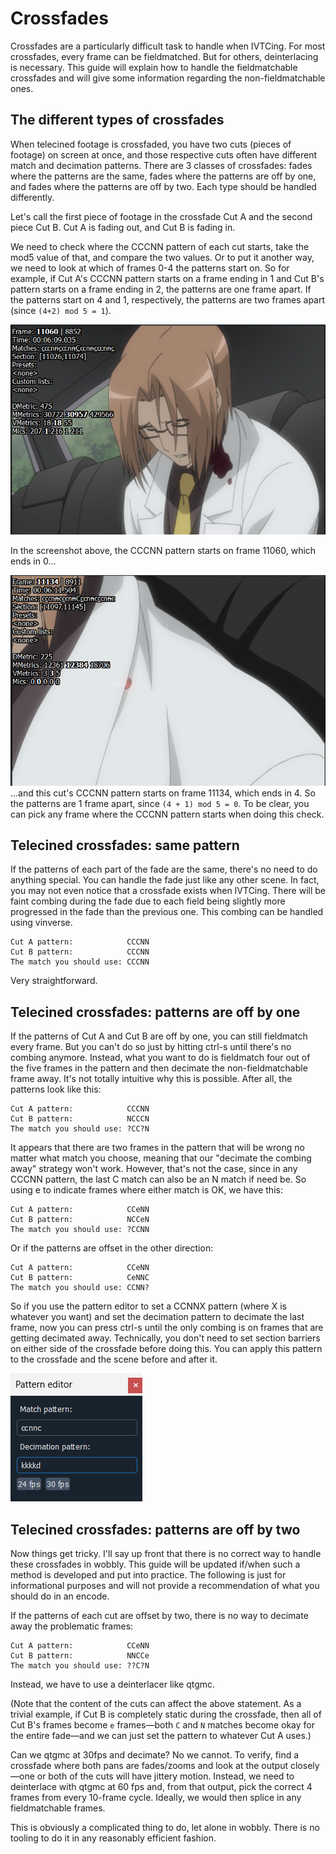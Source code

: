 # Crossfades

Crossfades are a particularly difficult task to handle when IVTCing.
For most crossfades, every frame can be fieldmatched. But for
others, deinterlacing is necessary.
This guide will explain how to handle the fieldmatchable crossfades
and will give some information regarding the non-fieldmatchable
ones.

## The different types of crossfades

When telecined footage is crossfaded, you have two cuts (pieces of
footage) on screen at once, and those respective cuts often have
different match and decimation patterns.
There are 3 classes of crossfades: fades where the patterns are the
same, fades where the patterns are off by one, and fades where the
patterns are off by two. Each type should be handled differently.

Let's call the first piece of footage in the crossfade Cut A and the
second piece Cut B. Cut A is fading out, and Cut B is fading in.

We need to check where the CCCNN pattern of each cut starts, take
the mod5 value of that, and compare the two values.
Or to put it another way, we need to look at which of frames 0-4 the 
patterns start on.
So for example, if Cut A's CCCNN pattern starts on a frame ending in
1 and Cut B's pattern starts on a frame ending in 2, the patterns are
one frame apart.
If the patterns start on 4 and 1, respectively, the patterns are two frames apart (since `(4+2) mod 5 = 1`).

![This cut's pattern starts on frame 11060, which ends in 0...](imgs/cut_a.png)  

In the screenshot above, the CCCNN pattern starts on frame 11060,
which ends in 0...


![...and this cut's pattern starts on frame 11134, which ends in 4.](imgs/cut_b.png)  
...and this cut's CCCNN pattern starts on frame 11134, which ends in 4. So the patterns are 1 frame apart, since `(4 + 1) mod 5 = 0`.
To be clear, you can pick any frame where the CCCNN pattern starts
when doing this check.

## Telecined crossfades: same pattern

If the patterns of each part of the fade are the same, there's no
need to do anything special.
You can handle the fade just like any other scene.
In fact, you may not even notice that a crossfade exists when
IVTCing.
There will be faint combing during the fade due to each field being
slightly more progressed in the fade than the previous one.
This combing can be handled using vinverse.

```
Cut A pattern:            CCCNN
Cut B pattern:            CCCNN
The match you should use: CCCNN
```
Very straightforward.

## Telecined crossfades: patterns are off by one

If the patterns of Cut A and Cut B are off by one, you can still
fieldmatch every frame.
But you can't do so just by hitting ctrl-s until there's no combing
anymore.
Instead, what you want to do is fieldmatch four out of the five
frames in the pattern and then decimate the non-fieldmatchable
frame away.
It's not totally intuitive why this is possible. After all, the
patterns look like this:
```
Cut A pattern:            CCCNN
Cut B pattern:            NCCCN
The match you should use: ?CC?N
```
It appears that there are two frames in the pattern that will be
wrong no matter what match you choose, meaning that our "decimate
the combing away" strategy won't work.
However, that's not the case, since in any CCCNN pattern, the last
C match can also be an N match if need be.
So using e to indicate frames where either match is OK, we have this:
```
Cut A pattern:            CCeNN
Cut B pattern:            NCCeN
The match you should use: ?CCNN
```
Or if the patterns are offset in the other direction:
```
Cut A pattern:            CCeNN
Cut B pattern:            CeNNC
The match you should use: CCNN?
```
So if you use the pattern editor to set a CCNNX pattern (where X
is whatever you want) and set the decimation pattern to decimate
the last frame, now you can press ctrl-s until the only combing
is on frames that are getting decimated away.
Technically, you don't need to set section barriers on either
side of the crossfade before doing this. You can apply this pattern
to the crossfade and the scene before and after it.

![Your pattern could look like this](imgs/off_by_one_pattern.png)

## Telecined crossfades: patterns are off by two

Now things get tricky.
I'll say up front that there is no correct way to handle these
crossfades in wobbly.
This guide will be updated if/when such a method is developed
and put into practice.
The following is just for informational purposes and will not
provide a recommendation of what you should do in an encode.

If the patterns of each cut are offset by two, there is no way to
decimate away the problematic frames:
```
Cut A pattern:            CCeNN
Cut B pattern:            NNCCe
The match you should use: ??C?N
```
Instead, we have to use a deinterlacer like qtgmc.

(Note that the content of the cuts can affect the above statement.
As a trivial example, if Cut B is completely static during the
crossfade, then all of Cut B's frames become `e` frames—both `C` and
`N` matches become okay for the entire fade—and we can just set the
pattern to whatever Cut A uses.)

Can we qtgmc at 30fps and decimate? No we cannot.
To verify, find a crossfade where both pans are fades/zooms and
look at the output closely—one or both of the cuts will have
jittery motion.
Instead, we need to deinterlace with qtgmc at 60 fps and, from that
output, pick the correct 4 frames from every 10-frame cycle.
Ideally, we would then splice in any fieldmatchable frames.

This is obviously a complicated thing to do, let alone in wobbly.
There is no tooling to do it in any reasonably efficient fashion.
